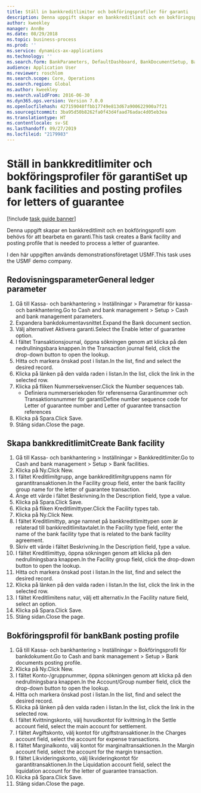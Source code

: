 ```yaml
---
title: Ställ in bankkreditlimiter och bokföringsprofiler för garanti
description: Denna uppgift skapar en bankkreditlimit och en bokföringsprofil som behövs för att bearbeta en garanti.
author: kweekley
manager: AnnBe
ms.date: 08/29/2018
ms.topic: business-process
ms.prod: ''
ms.service: dynamics-ax-applications
ms.technology: ''
ms.search.form: BankParameters, DefaultDashboard, BankDocumentSetup, BankDocumentPosting
audience: Application User
ms.reviewer: roschlom
ms.search.scope: Core, Operations
ms.search.region: Global
ms.author: kweekley
ms.search.validFrom: 2016-06-30
ms.dyn365.ops.version: Version 7.0.0
ms.openlocfilehash: 427159048ffbb17749e813d67a900622900a7f21
ms.sourcegitcommit: 3ba95d50b8262fa0f43d4faad76adac4d05eb3ea
ms.translationtype: HT
ms.contentlocale: sv-SE
ms.lasthandoff: 09/27/2019
ms.locfileid: "2179983"
---
```

# <a name="set-up-bank-facilities-and-posting-profiles-for-letters-of-guarantee"></a><span data-ttu-id="75a0f-103">Ställ in bankkreditlimiter och bokföringsprofiler för garanti</span><span class="sxs-lookup"><span data-stu-id="75a0f-103">Set up bank facilities and posting profiles for letters of guarantee</span></span>

[!include [task guide banner](../../includes/task-guide-banner.md)]

<span data-ttu-id="75a0f-104">Denna uppgift skapar en bankkreditlimit och en bokföringsprofil som behövs för att bearbeta en garanti.</span><span class="sxs-lookup"><span data-stu-id="75a0f-104">This task creates a Bank facility and posting profile that is needed to process a letter of guarantee.</span></span>



<span data-ttu-id="75a0f-105">I den här uppgiften används demonstrationsföretaget USMF.</span><span class="sxs-lookup"><span data-stu-id="75a0f-105">This task uses the USMF demo company.</span></span> 




## <a name="general-ledger-parameter"></a><span data-ttu-id="75a0f-106">Redovisningsparameter</span><span class="sxs-lookup"><span data-stu-id="75a0f-106">General ledger parameter</span></span>
1. <span data-ttu-id="75a0f-107">Gå till Kassa- och bankhantering > Inställningar > Parametrar för kassa- och bankhantering.</span><span class="sxs-lookup"><span data-stu-id="75a0f-107">Go to Cash and bank management > Setup > Cash and bank management parameters.</span></span>
2. <span data-ttu-id="75a0f-108">Expandera bankdokumentavsnittet.</span><span class="sxs-lookup"><span data-stu-id="75a0f-108">Expand the Bank document section.</span></span>
3. <span data-ttu-id="75a0f-109">Välj alternativet Aktivera garanti.</span><span class="sxs-lookup"><span data-stu-id="75a0f-109">Select the Enable letter of guarantee option.</span></span>
4. <span data-ttu-id="75a0f-110">I fältet Transaktionsjournal, öppna sökningen genom att klicka på den nedrullningsbara knappen.</span><span class="sxs-lookup"><span data-stu-id="75a0f-110">In the Transaction journal field, click the drop-down button to open the lookup.</span></span>
5. <span data-ttu-id="75a0f-111">Hitta och markera önskad post i listan.</span><span class="sxs-lookup"><span data-stu-id="75a0f-111">In the list, find and select the desired record.</span></span>
6. <span data-ttu-id="75a0f-112">Klicka på länken på den valda raden i listan.</span><span class="sxs-lookup"><span data-stu-id="75a0f-112">In the list, click the link in the selected row.</span></span>
7. <span data-ttu-id="75a0f-113">Klicka på fliken Nummersekvenser.</span><span class="sxs-lookup"><span data-stu-id="75a0f-113">Click the Number sequences tab.</span></span>
    * <span data-ttu-id="75a0f-114">Definiera nummerseriekoden för referenserna Garantinummer och Transaktionsnummer för garanti</span><span class="sxs-lookup"><span data-stu-id="75a0f-114">Define number sequence code for Letter of guarantee number and Letter of guarantee transaction references</span></span>  
8. <span data-ttu-id="75a0f-115">Klicka på Spara.</span><span class="sxs-lookup"><span data-stu-id="75a0f-115">Click Save.</span></span>
9. <span data-ttu-id="75a0f-116">Stäng sidan.</span><span class="sxs-lookup"><span data-stu-id="75a0f-116">Close the page.</span></span>

## <a name="create-bank-facility"></a><span data-ttu-id="75a0f-117">Skapa bankkreditlimit</span><span class="sxs-lookup"><span data-stu-id="75a0f-117">Create Bank facility</span></span>
1. <span data-ttu-id="75a0f-118">Gå till Kassa- och bankhantering > Inställningar > Bankkreditlimiter.</span><span class="sxs-lookup"><span data-stu-id="75a0f-118">Go to Cash and bank management > Setup > Bank facilities.</span></span>
2. <span data-ttu-id="75a0f-119">Klicka på Ny.</span><span class="sxs-lookup"><span data-stu-id="75a0f-119">Click New.</span></span>
3. <span data-ttu-id="75a0f-120">I fältet Kreditlimitgrupp, ange bankkreditlimitgruppens namn för garantitransaktionen.</span><span class="sxs-lookup"><span data-stu-id="75a0f-120">In the Facility group field, enter the bank facility group name for the letter of guarantee transaction.</span></span>
4. <span data-ttu-id="75a0f-121">Ange ett värde i fältet Beskrivning.</span><span class="sxs-lookup"><span data-stu-id="75a0f-121">In the Description field, type a value.</span></span>
5. <span data-ttu-id="75a0f-122">Klicka på Spara.</span><span class="sxs-lookup"><span data-stu-id="75a0f-122">Click Save.</span></span>
6. <span data-ttu-id="75a0f-123">Klicka på fliken Kreditlimittyper.</span><span class="sxs-lookup"><span data-stu-id="75a0f-123">Click the Facility types tab.</span></span>
7. <span data-ttu-id="75a0f-124">Klicka på Ny.</span><span class="sxs-lookup"><span data-stu-id="75a0f-124">Click New.</span></span>
8. <span data-ttu-id="75a0f-125">I fältet Kreditlimittyp, ange namnet på bankkreditlimittypen som är relaterad till bankkreditlimitavtalet.</span><span class="sxs-lookup"><span data-stu-id="75a0f-125">In the Facility type field, enter the name of the bank facility type that is related to the bank facility agreement.</span></span>
9. <span data-ttu-id="75a0f-126">Skriv ett värde i fältet Beskrivning.</span><span class="sxs-lookup"><span data-stu-id="75a0f-126">In the Description field, type a value.</span></span>
10. <span data-ttu-id="75a0f-127">I fältet Kreditlimittyp, öppna sökningen genom att klicka på den nedrullningsbara knappen.</span><span class="sxs-lookup"><span data-stu-id="75a0f-127">In the Facility group field, click the drop-down button to open the lookup.</span></span>
11. <span data-ttu-id="75a0f-128">Hitta och markera önskad post i listan.</span><span class="sxs-lookup"><span data-stu-id="75a0f-128">In the list, find and select the desired record.</span></span>
12. <span data-ttu-id="75a0f-129">Klicka på länken på den valda raden i listan.</span><span class="sxs-lookup"><span data-stu-id="75a0f-129">In the list, click the link in the selected row.</span></span>
13. <span data-ttu-id="75a0f-130">I fältet Kreditlimitens natur, välj ett alternativ.</span><span class="sxs-lookup"><span data-stu-id="75a0f-130">In the Facility nature field, select an option.</span></span>
14. <span data-ttu-id="75a0f-131">Klicka på Spara.</span><span class="sxs-lookup"><span data-stu-id="75a0f-131">Click Save.</span></span>
15. <span data-ttu-id="75a0f-132">Stäng sidan.</span><span class="sxs-lookup"><span data-stu-id="75a0f-132">Close the page.</span></span>

## <a name="bank-posting-profile"></a><span data-ttu-id="75a0f-133">Bokföringsprofil för bank</span><span class="sxs-lookup"><span data-stu-id="75a0f-133">Bank posting profile</span></span>
1. <span data-ttu-id="75a0f-134">Gå till Kassa- och bankhantering > Inställningar > Bokföringsprofil för bankdokument.</span><span class="sxs-lookup"><span data-stu-id="75a0f-134">Go to Cash and bank management > Setup > Bank documents posting profile.</span></span>
2. <span data-ttu-id="75a0f-135">Klicka på Ny.</span><span class="sxs-lookup"><span data-stu-id="75a0f-135">Click New.</span></span>
3. <span data-ttu-id="75a0f-136">I fältet Konto-/gruppnummer, öppna sökningen genom att klicka på den nedrullningsbara knappen.</span><span class="sxs-lookup"><span data-stu-id="75a0f-136">In the Account/Group number field, click the drop-down button to open the lookup.</span></span>
4. <span data-ttu-id="75a0f-137">Hitta och markera önskad post i listan.</span><span class="sxs-lookup"><span data-stu-id="75a0f-137">In the list, find and select the desired record.</span></span>
5. <span data-ttu-id="75a0f-138">Klicka på länken på den valda raden i listan.</span><span class="sxs-lookup"><span data-stu-id="75a0f-138">In the list, click the link in the selected row.</span></span>
6. <span data-ttu-id="75a0f-139">I fältet Kvittningskonto, välj huvudkontot för kvittning.</span><span class="sxs-lookup"><span data-stu-id="75a0f-139">In the Settle account field, select the main account for settlement.</span></span>
7. <span data-ttu-id="75a0f-140">I fältet Avgiftskonto, välj kontot för utgiftstransaktioner.</span><span class="sxs-lookup"><span data-stu-id="75a0f-140">In the Charges account field, select the account for expense transactions.</span></span>
8. <span data-ttu-id="75a0f-141">I fältet Marginalkonto, välj kontot för marginaltransaktionen.</span><span class="sxs-lookup"><span data-stu-id="75a0f-141">In the Margin account field, select the account for the margin transaction.</span></span>
9. <span data-ttu-id="75a0f-142">I fältet Likvideringskonto, välj likvideringkontot för garantitransaktionen.</span><span class="sxs-lookup"><span data-stu-id="75a0f-142">In the Liquidation account field, select the liquidation account for the letter of guarantee transaction.</span></span> 
10. <span data-ttu-id="75a0f-143">Klicka på Spara.</span><span class="sxs-lookup"><span data-stu-id="75a0f-143">Click Save.</span></span>
11. <span data-ttu-id="75a0f-144">Stäng sidan.</span><span class="sxs-lookup"><span data-stu-id="75a0f-144">Close the page.</span></span>

